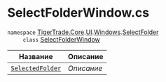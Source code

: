 
# SelectFolderWindow.cs
`namespace` [TigerTrade.Core](../../../../../TigerTrade.Core.md).[UI](../../../../../TigerTrade.Core/UI.md).[Windows](../../../../../TigerTrade.Core/UI/Windows.md).[SelectFolder](../../../../../TigerTrade.Core/UI/Windows/SelectFolder.md)  
&nbsp;&nbsp;&nbsp;&nbsp;&nbsp;&nbsp;&nbsp;&nbsp;&nbsp;`class` [SelectFolderWindow](../SelectFolderWindow.cs.md)

| Название | Описание |
| --- | --- |
| [`SelectedFolder`](./Свойства/SelectedFolder.md) | *Описание* |

